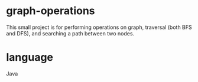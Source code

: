 # graph-operations
This small project is for performing operations on graph, traversal (both BFS and DFS), and searching a path between two nodes.
# language
Java
